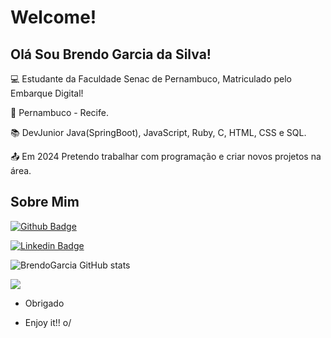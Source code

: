# Welcome!

 

## Olá Sou Brendo Garcia da Silva!


 

:computer: Estudante da Faculdade Senac de Pernambuco, Matriculado pelo Embarque Digital!

:house_with_garden: Pernambuco - Recife.

:books: DevJunior Java(SpringBoot), JavaScript, Ruby, C, HTML, CSS e SQL.

:outbox_tray: Em 2024 Pretendo trabalhar com programação e criar novos projetos na área.

## Sobre Mim

[![Github Badge](https://img.shields.io/badge/-Github-000?style=flat-square&logo=Github&logoColor=white&link=LINK_GIT)](https://github.com/BrendoGarcia)

[![Linkedin Badge](https://img.shields.io/badge/-LinkedIn-blue?style=flat-square&logo=Linkedin&logoColor=white&link=LINK_LINKEDIN)](https://br.linkedin.com/in/brendo-garcia-da-silva-a642091a2)

![BrendoGarcia GitHub stats](https://github-readme-stats.vercel.app/api?username=BrendoGarcia&show_icons=true&theme=radical)

 <img src="https://github-readme-stats-git-masterrstaa-rickstaa.vercel.app/api/top-langs/?username=BrendoGarcia&layout=compact&hide_border=true&theme=dracula">


- Obrigado 

- Enjoy it!! o/

